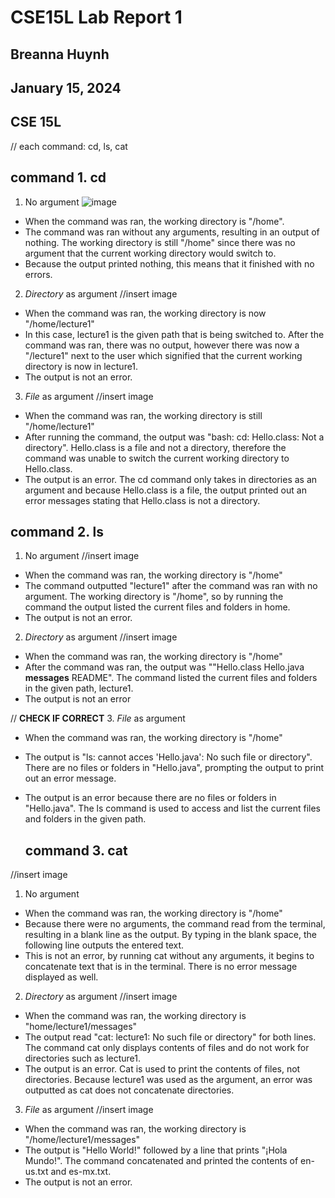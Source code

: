 # CSE15L Lab Report 1
## Breanna Huynh
## January 15, 2024
## CSE 15L

// each command: cd, ls, cat 

## command 1. cd
1. No argument
![image](https://github.com/beeannah/cse15l-lab-reports/assets/156740070/67cfd5c7-a4f0-4e34-b1a4-9e67240d7914)

* When the command was ran, the working directory is "/home".
* The command was ran without any arguments, resulting in an output of nothing. The working directory is still "/home" since there was no argument that the current working directory would switch to.  
* Because the output printed nothing, this means that it finished with no errors.

2. *Directory* as argument
//insert image
* When the command was ran, the working directory is now "/home/lecture1"
* In this case, lecture1 is the given path that is being switched to. After the command was ran, there was no output, however there was now a "/lecture1" next to the user which signified that the current working directory is now in lecture1.
* The output is not an error.

3. *File* as argument
//insert image
* When the command was ran, the working directory is still "/home/lecture1"
* After running the command, the output was "bash:  cd:  Hello.class: Not a directory". Hello.class is a file and not a directory, therefore the command was unable to switch the current working directory to Hello.class. 
* The output is an error. The cd command only takes in directories as an argument and because Hello.class is a file, the output printed out an error messages stating that Hello.class is not a directory. 

## command 2. ls
1. No argument
//insert image
* When the command was ran, the working directory is "/home"
* The command outputted "lecture1" after the command was ran with no argument. The working directory is "/home", so by running the command the output listed the current files and folders in home.
* The output is not an error.

2. *Directory* as argument
//insert image
* When the command was ran, the working directory is "/home"
* After the command was ran, the output was ""Hello.class  Hello.java  **messages**  README". The command listed the current files and folders in the given path, lecture1. 
* The output is not an error

// **CHECK IF CORRECT** 3. *File* as argument
* When the command was ran, the working directory is "/home"
* The output is "ls:  cannot acces 'Hello.java': No such file or directory". There are no files or folders in "Hello.java", prompting the output to print out an error message.
* The output is an error because there are no files or folders in "Hello.java". The ls command is used to access and list  the current files and folders in the given path.

  ## command 3. cat
//insert image
1. No argument
* When the command was ran, the working directory is "/home"
* Because there were no arguments, the command read from the terminal, resulting in a blank line as the output. By typing in the blank space, the following line outputs the entered text.
* This is not an error, by running cat without any arguments, it begins to concatenate text that is in the terminal. There is no error message displayed as well.

2. *Directory* as argument
//insert image
* When the command was ran, the working directory is "home/lecture1/messages"
* The output read "cat:  lecture1: No such file or directory" for both lines. The command cat only displays contents of files and do not work for directories such as lecture1.
* The output is an error. Cat is used to print the contents of files, not directories. Because lecture1 was used as the argument, an error was outputted as cat does not concatenate directories. 

3. *File* as argument
//insert image
* When the command was ran, the working directory is "/home/lecture1/messages"
* The output is "Hello World!" followed by a line that prints "¡Hola Mundo!". The command concatenated and printed the contents of en-us.txt and es-mx.txt.
* The output is not an error.

